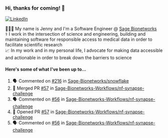 ### Hi, thanks for coming! 👋
[![LinkedIn](https://img.shields.io/badge/-Jenny_V._Medina-0A66C2?style=flat-square?&logo=LinkedIn&logoColor=white)](https://www.linkedin.com/in/jenny-v-medina-a53a0332/)

👩🏻‍💻 My name is Jenny and I'm a Software Engineer @ [Sage Bionetworks](https://sagebionetworks.org/)\
⚕️ I work in the intersection of science and engineering, building and maintaining software for responsible access to medical data in order to facilitate scientific research\
📈 In my work and in my personal life, I advocate for making data accessible and actionable in order to break down the barriers to science

#### Here's some of what I've been up to...

<!--START_SECTION:activity-->
1. 🗣 Commented on [#216](https://github.com/Sage-Bionetworks/snowflake/pull/216#issuecomment-2964288574) in [Sage-Bionetworks/snowflake](https://github.com/Sage-Bionetworks/snowflake)
2. 🎉 Merged PR [#57](https://github.com/Sage-Bionetworks-Workflows/nf-synapse-challenge/pull/57) in [Sage-Bionetworks-Workflows/nf-synapse-challenge](https://github.com/Sage-Bionetworks-Workflows/nf-synapse-challenge)
3. 🗣 Commented on [#56](https://github.com/Sage-Bionetworks-Workflows/nf-synapse-challenge/pull/56#issuecomment-2959961892) in [Sage-Bionetworks-Workflows/nf-synapse-challenge](https://github.com/Sage-Bionetworks-Workflows/nf-synapse-challenge)
4. 💪 Opened PR [#57](https://github.com/Sage-Bionetworks-Workflows/nf-synapse-challenge/pull/57) in [Sage-Bionetworks-Workflows/nf-synapse-challenge](https://github.com/Sage-Bionetworks-Workflows/nf-synapse-challenge)
5. 🗣 Commented on [#56](https://github.com/Sage-Bionetworks-Workflows/nf-synapse-challenge/pull/56#issuecomment-2959891865) in [Sage-Bionetworks-Workflows/nf-synapse-challenge](https://github.com/Sage-Bionetworks-Workflows/nf-synapse-challenge)
<!--END_SECTION:activity-->
